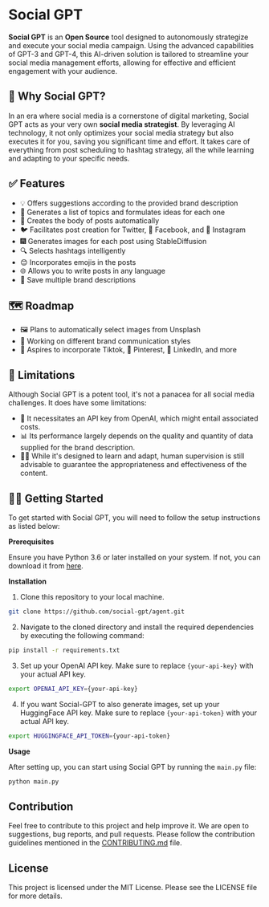 # Social GPT

**Social GPT** is an **Open Source** tool designed to autonomously strategize and execute your social media campaign. Using the advanced capabilities of GPT-3 and GPT-4, this AI-driven solution is tailored to streamline your social media management efforts, allowing for effective and efficient engagement with your audience.

## 🤖 Why Social GPT?

In an era where social media is a cornerstone of digital marketing, Social GPT acts as your very own **social media strategist**. By leveraging AI technology, it not only optimizes your social media strategy but also executes it for you, saving you significant time and effort. It takes care of everything from post scheduling to hashtag strategy, all the while learning and adapting to your specific needs.

## ✅ Features

- 💡 Offers suggestions according to the provided brand description
- 📝 Generates a list of topics and formulates ideas for each one
- 🤖 Creates the body of posts automatically
- 🐦 Facilitates post creation for Twitter, 📘 Facebook, and 📸 Instagram
- 🎆 Generates images for each post using StableDiffusion
- 🔍 Selects hashtags intelligently
- 😊 Incorporates emojis in the posts
- 🌐 Allows you to write posts in any language
- 💾 Save multiple brand descriptions

## 🗺️ Roadmap
- 🖼️ Plans to automatically select images from Unsplash
- 📣 Working on different brand communication styles
- 🕺 Aspires to incorporate Tiktok, 📌 Pinterest, 💼 LinkedIn, and more


## 🛑 Limitations

Although Social GPT is a potent tool, it's not a panacea for all social media challenges. It does have some limitations:

- 🔑 It necessitates an API key from OpenAI, which might entail associated costs.
- 📊 Its performance largely depends on the quality and quantity of data supplied for the brand description.
- 🧑‍💻 While it's designed to learn and adapt, human supervision is still advisable to guarantee the appropriateness and effectiveness of the content.

## 🙌🏼 Getting Started

To get started with Social GPT, you will need to follow the setup instructions as listed below:

**Prerequisites**

Ensure you have Python 3.6 or later installed on your system. If not, you can download it from [here](https://www.python.org/downloads/).

**Installation**

1. Clone this repository to your local machine.

```bash
git clone https://github.com/social-gpt/agent.git
```

2. Navigate to the cloned directory and install the required dependencies by executing the following command:

```bash
pip install -r requirements.txt
```

3. Set up your OpenAI API key. Make sure to replace `{your-api-key}` with your actual API key.

```bash
export OPENAI_API_KEY={your-api-key}
```

4. If you want Social-GPT to also generate images, set up your HuggingFace API key. Make sure to replace `{your-api-token}` with your actual API key.

```bash
export HUGGINGFACE_API_TOKEN={your-api-token}
```

**Usage**

After setting up, you can start using Social GPT by running the `main.py` file:

```bash
python main.py
```

## Contribution

Feel free to contribute to this project and help improve it. We are open to suggestions, bug reports, and pull requests. Please follow the contribution guidelines mentioned in the [CONTRIBUTING.md](https://githum.com/social-gpt/agent/CONTRIBUTING.md) file.

## License

This project is licensed under the MIT License. Please see the LICENSE file for more details.
